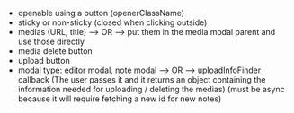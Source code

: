 
- openable using a button (openerClassName)
- sticky or non-sticky (closed when clicking outside)
- medias (URL, title) --> OR --> put them in the media modal parent and use those directly
- media delete button
- upload button
- modal type: editor modal, note modal --> OR --> uploadInfoFinder callback (The user passes it and it returns an object containing the information needed for uploading / deleting the medias) (must be async because it will require fetching a new id for new notes)

